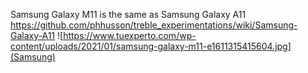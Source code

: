 Samsung Galaxy M11 is the same as Samsung Galaxy A11
https://github.com/phhusson/treble_experimentations/wiki/Samsung-Galaxy-A11 ![https://www.tuexperto.com/wp-content/uploads/2021/01/samsung-galaxy-m11-e1611315415604.jpg](Samsung)
